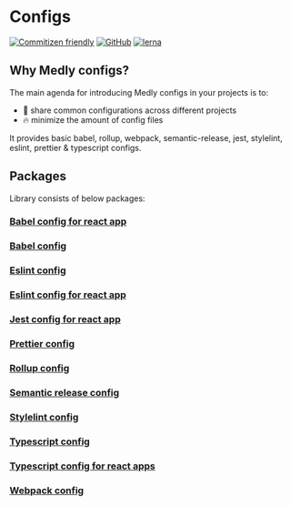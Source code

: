 # Configs

[![Commitizen friendly](https://img.shields.io/badge/commitizen-friendly-brightgreen.svg)](http://commitizen.github.io/cz-cli/)
[![GitHub](https://img.shields.io/github/license/medly/medly-components)](https://github.com/medly/medly-components/blob/master/LICENSE)
[![lerna](https://img.shields.io/badge/maintained%20with-lerna-cc00ff.svg)](https://lerna.js.org/)

## Why Medly configs?

The main agenda for introducing Medly configs in your projects is to:

- 🧩 share common configurations across different projects
- 🔥 minimize the amount of config files

It provides basic babel, rollup, webpack, semantic-release, jest, stylelint, eslint, prettier & typescript configs.

## Packages

Library consists of below packages:

### [Babel config for react app](https://github.com/medly/configs/tree/master/packages/babel-config-react)

### [Babel config](https://github.com/medly/configs/tree/master/packages/babel-config)

### [Eslint config](https://github.com/medly/configs/tree/master/packages/eslint-config)

### [Eslint config for react app](https://github.com/medly/configs/tree/master/packages/eslint-config-react)

### [Jest config for react app](https://github.com/medly/configs/tree/master/packages/jest-config-react)

### [Prettier config](https://github.com/medly/configs/tree/master/packages/prettier-config)

### [Rollup config](https://github.com/medly/configs/tree/master/packages/rollup-config)

### [Semantic release config](https://github.com/medly/configs/tree/master/packages/semantic-release-config)

### [Stylelint config](https://github.com/medly/configs/tree/master/packages/stylelint-config)

### [Typescript config](https://github.com/medly/configs/tree/master/packages/typescript-config)

### [Typescript config for react apps](https://github.com/medly/configs/tree/master/packages/typescript-config-react)

### [Webpack config](https://github.com/medly/configs/tree/master/packages/webpack-config)
